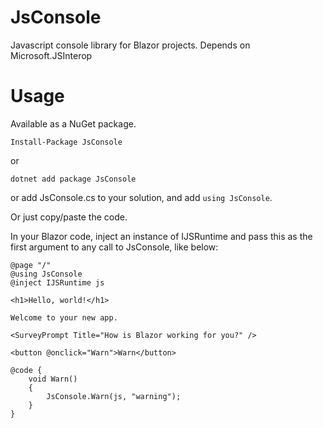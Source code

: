 # JsConsole
Javascript console library for Blazor projects.  Depends on Microsoft.JSInterop

# Usage
Available as a NuGet package.
```
Install-Package JsConsole
``` 
or 
```
dotnet add package JsConsole 
```
or add JsConsole.cs to your solution, and add `using JsConsole`.

Or just copy/paste the code.

In your Blazor code, inject an instance of IJSRuntime and pass this as the first argument to any call to JsConsole, like below:
```
@page "/"
@using JsConsole
@inject IJSRuntime js
 
<h1>Hello, world!</h1>

Welcome to your new app.

<SurveyPrompt Title="How is Blazor working for you?" />

<button @onclick="Warn">Warn</button>

@code {
    void Warn()
    {
        JsConsole.Warn(js, "warning");
    }
}
```
